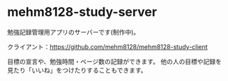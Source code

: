 # mehm8128-study-server
勉強記録管理用アプリのサーバーです(制作中)。

クライアント：https://github.com/mehm8128/mehm8128-study-client

目標の宣言や、勉強時間・ページ数の記録ができます。
他の人の目標や記録を見たり「いいね」をつけたりすることもできます。
